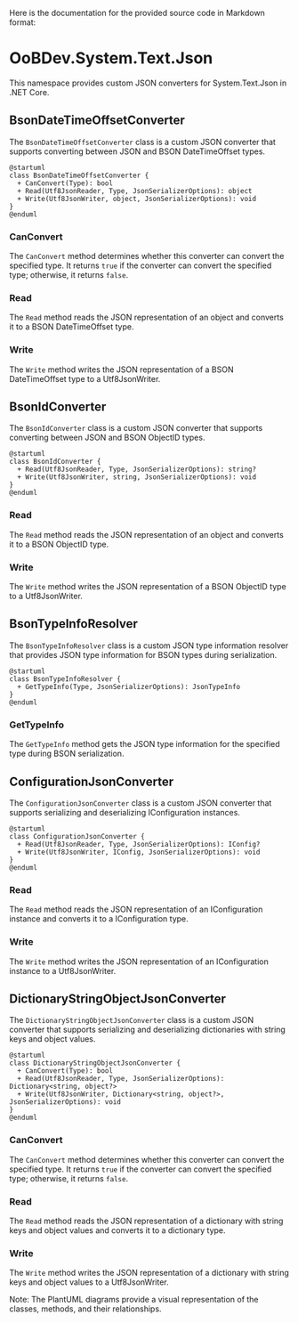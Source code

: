Here is the documentation for the provided source code in Markdown format:

# OoBDev.System.Text.Json

This namespace provides custom JSON converters for System.Text.Json in .NET Core.

## BsonDateTimeOffsetConverter

The `BsonDateTimeOffsetConverter` class is a custom JSON converter that supports converting between JSON and BSON DateTimeOffset types.
```plantuml
@startuml
class BsonDateTimeOffsetConverter {
  + CanConvert(Type): bool
  + Read(Utf8JsonReader, Type, JsonSerializerOptions): object
  + Write(Utf8JsonWriter, object, JsonSerializerOptions): void
}
@enduml
```
### CanConvert

The `CanConvert` method determines whether this converter can convert the specified type. It returns `true` if the converter can convert the specified type; otherwise, it returns `false`.

### Read

The `Read` method reads the JSON representation of an object and converts it to a BSON DateTimeOffset type.

### Write

The `Write` method writes the JSON representation of a BSON DateTimeOffset type to a Utf8JsonWriter.

## BsonIdConverter

The `BsonIdConverter` class is a custom JSON converter that supports converting between JSON and BSON ObjectID types.
```plantuml
@startuml
class BsonIdConverter {
  + Read(Utf8JsonReader, Type, JsonSerializerOptions): string?
  + Write(Utf8JsonWriter, string, JsonSerializerOptions): void
}
@enduml
```
### Read

The `Read` method reads the JSON representation of an object and converts it to a BSON ObjectID type.

### Write

The `Write` method writes the JSON representation of a BSON ObjectID type to a Utf8JsonWriter.

## BsonTypeInfoResolver

The `BsonTypeInfoResolver` class is a custom JSON type information resolver that provides JSON type information for BSON types during serialization.
```plantuml
@startuml
class BsonTypeInfoResolver {
  + GetTypeInfo(Type, JsonSerializerOptions): JsonTypeInfo
}
@enduml
```
### GetTypeInfo

The `GetTypeInfo` method gets the JSON type information for the specified type during BSON serialization.

## ConfigurationJsonConverter

The `ConfigurationJsonConverter` class is a custom JSON converter that supports serializing and deserializing IConfiguration instances.
```plantuml
@startuml
class ConfigurationJsonConverter {
  + Read(Utf8JsonReader, Type, JsonSerializerOptions): IConfig?
  + Write(Utf8JsonWriter, IConfig, JsonSerializerOptions): void
}
@enduml
```
### Read

The `Read` method reads the JSON representation of an IConfiguration instance and converts it to a IConfiguration type.

### Write

The `Write` method writes the JSON representation of an IConfiguration instance to a Utf8JsonWriter.

## DictionaryStringObjectJsonConverter

The `DictionaryStringObjectJsonConverter` class is a custom JSON converter that supports serializing and deserializing dictionaries with string keys and object values.
```plantuml
@startuml
class DictionaryStringObjectJsonConverter {
  + CanConvert(Type): bool
  + Read(Utf8JsonReader, Type, JsonSerializerOptions): Dictionary<string, object?>
  + Write(Utf8JsonWriter, Dictionary<string, object?>, JsonSerializerOptions): void
}
@enduml
```
### CanConvert

The `CanConvert` method determines whether this converter can convert the specified type. It returns `true` if the converter can convert the specified type; otherwise, it returns `false`.

### Read

The `Read` method reads the JSON representation of a dictionary with string keys and object values and converts it to a dictionary type.

### Write

The `Write` method writes the JSON representation of a dictionary with string keys and object values to a Utf8JsonWriter.

Note: The PlantUML diagrams provide a visual representation of the classes, methods, and their relationships.